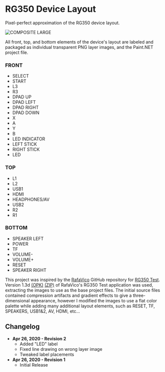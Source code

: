 # RG350 Device Layout

Pixel-perfect approximation of the RG350 device layout.

![COMPOSITE LARGE](https://user-images.githubusercontent.com/14294487/80319127-53fb0e00-87d4-11ea-83b2-7a97aa080ac5.png)

All front, top, and bottom elements of the device's layout are labeled and packaged as individual transparent PNG layer images, and the Paint.NET project file.

### FRONT
* SELECT
* START
* L3
* R3
* DPAD UP
* DPAD LEFT
* DPAD RIGHT
* DPAD DOWN
* X
* A
* Y
* B
* LED INDICATOR
* LEFT STICK
* RIGHT STICK
* LED

### TOP
* L1
* L2
* USB1
* HDMI
* HEADPHONES/AV
* USB2
* R2
* R1

### BOTTOM
* SPEAKER LEFT
* POWER
* TF
* VOLUME-
* VOLUME+
* RESET
* SPEAKER RIGHT

This project was inspired by the [RafaVico](https://github.com/RafaVico) GitHub repository for [RG350 Test](https://github.com/RafaVico/rg350_test). Version 1.3d [(OPK)](https://github.com/westoncampbell/rg350-device-layout/files/4534645/rg350test_v1.3d-opk.zip) [(ZIP)](https://github.com/westoncampbell/rg350-device-layout/files/4534646/rg350test_v1.3d-zip.zip) of RafaVico's RG350 Test application was used, extracting the images to use as the base project files. The initial source files contained compression artifacts and gradient effects to give a three-dimensional appearance, however I modified the images to use a flat color palette while adding many additional layout elements, such as RESET, TF, SPEAKERS, USB1&2, AV, HDMI, etc...

**Changelog**
---
* **Apr 26, 2020 - Revision 2**
  * Added "LED" label
  * Fixed line drawing on wrong layer image
  * Tweaked label placements
* **Apr 26, 2020 - Revision 1**
  * Initial Release
